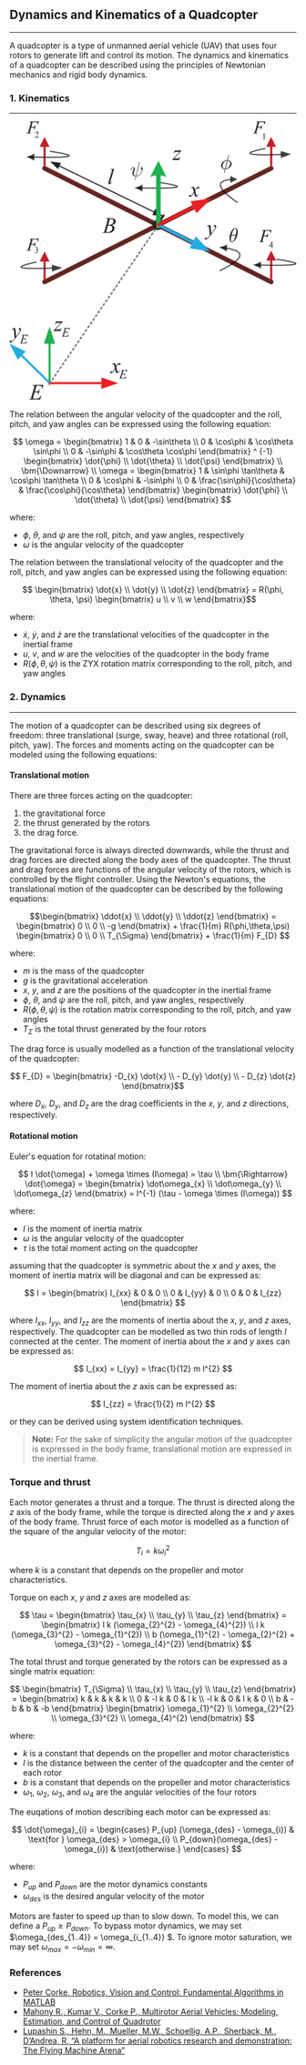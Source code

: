 ## Dynamics and Kinematics of a Quadcopter

---

A quadcopter is a type of unmanned aerial vehicle (UAV) that uses four rotors to generate lift and control its motion. The dynamics and kinematics of a quadcopter can be described using the principles of Newtonian mechanics and rigid body dynamics.

### 1. Kinematics

---

![QuadCopter Principal Axes in + Configuration](Images\QuadFrames.jpeg)

The relation between the angular velocity of the quadcopter and the roll, pitch, and yaw angles can be expressed using the following equation:

$$ \omega = \begin{bmatrix} 1 & 0 & -\sin\theta \\ 0 & \cos\phi & \cos\theta \sin\phi \\ 0 & -\sin\phi & \cos\theta \cos\phi \end{bmatrix} ^ {-1} \begin{bmatrix} \dot{\phi} \\  \dot{\theta} \\ \dot{\psi} \end{bmatrix} \\ \bm{\Downarrow} \\ \omega = \begin{bmatrix} 1 & \sin\phi \tan\theta & \cos\phi \tan\theta \\ 0 & \cos\phi & -\sin\phi \\ 0 & \frac{\sin\phi}{\cos\theta} & \frac{\cos\phi}{\cos\theta} \end{bmatrix} \begin{bmatrix} \dot{\phi} \\ \dot{\theta} \\ \dot{\psi} \end{bmatrix} $$

where:

- $\phi$, $\theta$, and $\psi$ are the roll, pitch, and yaw angles, respectively
- $\omega$ is the angular velocity of the quadcopter

The relation between the translational velocity of the quadcopter and the roll, pitch, and yaw angles can be expressed using the following equation:

$$ \begin{bmatrix} \dot{x} \\ \dot{y} \\ \dot{z} \end{bmatrix} = R(\phi, \theta, \psi) \begin{bmatrix} u \\ v \\ w \end{bmatrix}$$

where:

- $\dot{x}$, $\dot{y}$, and $\dot{z}$ are the translational velocities of the quadcopter in the inertial frame
- $u$, $v$, and $w$ are the velocities of the quadcopter in the body frame
- $R(\phi, \theta, \psi)$ is the ZYX rotation matrix corresponding to the roll, pitch, and yaw angles

### 2. Dynamics

---

The motion of a quadcopter can be described using six degrees of freedom: three translational (surge, sway, heave) and three rotational (roll, pitch, yaw). The forces and moments acting on the quadcopter can be modeled using the following equations:

#### Translational motion

There are three forces acting on the quadcopter:

1. the gravitational force
2. the thrust generated by the rotors
3. the drag force.

The gravitational force is always directed downwards, while the thrust and drag forces are directed along the body axes of the quadcopter. The thrust and drag forces are functions of the angular velocity of the rotors, which is controlled by the flight controller. Using the Newton's equations, the translational motion of the quadcopter can be described by the following equations:

$$\begin{bmatrix} \ddot{x} \\ \ddot{y} \\ \ddot{z} \end{bmatrix} = \begin{bmatrix} 0 \\ 0 \\ -g \end{bmatrix} + \frac{1}{m} R(\phi,\theta,\psi) \begin{bmatrix} 0 \\ 0 \\ T_{\Sigma} \end{bmatrix} + \frac{1}{m} F_{D} $$

where:

- $m$ is the mass of the quadcopter
- $g$ is the gravitational acceleration
- $x$, $y$, and $z$ are the positions of the quadcopter in the inertial frame
- $\phi$, $\theta$, and $\psi$ are the roll, pitch, and yaw angles, respectively
- $R(\phi,\theta,\psi)$ is the rotation matrix corresponding to the roll, pitch, and yaw angles
- $T_{\Sigma}$ is the total thrust generated by the four rotors

The drag force is usually modelled as a function of the translational velocity of the quadcopter:

$$ F_{D} = \begin{bmatrix} -D_{x} \dot{x}  \\ - D_{y} \dot{y} \\ - D_{z} \dot{z} \end{bmatrix}$$

where $D_{x}$, $D_{y}$, and $D_{z}$ are the drag coefficients in the $x$, $y$, and $z$ directions, respectively.

#### Rotational motion

Euler's equation for rotatinal motion:

$$ I \dot{\omega} + \omega \times (I\omega) = \tau \\
\bm{\Rightarrow} \dot{\omega} = \begin{bmatrix} \dot\omega_{x}  \\ \dot\omega_{y} \\ \dot\omega_{z} \end{bmatrix} = I^{-1} (\tau - \omega \times (I\omega)) $$

where:

- $I$ is the moment of inertia matrix
- $\omega$ is the angular velocity of the quadcopter
- $\tau$ is the total moment acting on the quadcopter

assuming that the quadcopter is symmetric about the $x$ and $y$ axes, the moment of inertia matrix will be diagonal and can be expressed as:

$$ I = \begin{bmatrix} I_{xx} & 0 & 0 \\ 0 & I_{yy} & 0 \\ 0 & 0 & I_{zz} \end{bmatrix} $$

where $I_{xx}$, $I_{yy}$, and $I_{zz}$ are the moments of inertia about the $x$, $y$, and $z$ axes, respectively. The quadcopter can be modelled as two thin rods of length $l$ connected at the center. The moment of inertia about the $x$ and $y$ axes can be expressed as:

$$ I_{xx} = I_{yy} = \frac{1}{12} m l^{2} $$

The moment of inertia about the $z$ axis can be expressed as:

$$ I_{zz} = \frac{1}{2} m l^{2} $$

or they can be derived using system identification techniques.

> **Note:** For the sake of simplicity the angular motion of the quadcopter is expressed in the body frame, translational motion are expressed in the inertial frame.

### Torque and thrust

Each motor generates a thrust and a torque. The thrust is directed along the $z$ axis of the body frame, while the torque is directed along the $x$ and $y$ axes of the body frame. Thrust force of each motor is modelled as a function of the square of the angular velocity of the motor:

$$ T_{i} = k \omega_{i}^{2} $$

where $k$ is a constant that depends on the propeller and motor characteristics.

Torque on each $x$, $y$ and $z$ axes are modelled as:

$$ \tau = \begin{bmatrix} \tau_{x}  \\ \tau_{y} \\ \tau_{z} \end{bmatrix} = \begin{bmatrix} l k (\omega_{2}^{2} - \omega_{4}^{2})  \\ l k (\omega_{3}^{2} - \omega_{1}^{2}) \\ b (\omega_{1}^{2} - \omega_{2}^{2} + \omega_{3}^{2} - \omega_{4}^{2}) \end{bmatrix} $$

The total thrust and torque generated by the rotors can be expressed as a single matrix equation:

$$ \begin{bmatrix} T_{\Sigma} \\ \tau_{x} \\ \tau_{y} \\ \tau_{z} \end{bmatrix} = \begin{bmatrix} k & k & k & k \\ 0 & -l k & 0 & l k \\ -l k & 0 & l k & 0 \\ b & -b & b & -b \end{bmatrix} \begin{bmatrix} \omega_{1}^{2} \\ \omega_{2}^{2} \\ \omega_{3}^{2} \\ \omega_{4}^{2} \end{bmatrix} $$

where:

- $k$ is a constant that depends on the propeller and motor characteristics
- $l$ is the distance between the center of the quadcopter and the center of each rotor
- $b$ is a constant that depends on the propeller and motor characteristics
- $\omega_{1}$, $\omega_{2}$, $\omega_{3}$, and $\omega_{4}$ are the angular velocities of the four rotors

The euqations of motion describing each motor can be expressed as:

$$ \dot{\omega}_{i} = \begin{cases} P_{up} (\omega_{des} - \omega_{i}) & \text{for } \omega_{des} > \omega_{i} \\ P_{down}(\omega_{des} - \omega_{i}) & \text{otherwise.} \end{cases} $$

where:

- $P_{up}$ and $P_{down}$ are the motor dynamics constants
- $\omega_{des}$ is the desired angular velocity of the motor

Motors are faster to speed up than to slow down. To model this, we can define a $P_{up} \geq P_{down}$. To bypass motor dynamics, we may set $\omega_{des_{1..4}} = \omega_{i_{1..4}} $. To ignore motor saturation, we may set $\omega_{max} = -\omega_{min} = \infty$.

### References

- [Peter Corke, Robotics, Vision and Control: Fundamental Algorithms in MATLAB](http://www.petercorke.com/RVC/)
- [Mahony R., Kumar V., Corke P., Multirotor Aerial Vehicles: Modeling, Estimation, and Control of Quadrotor](http://ieeexplore.ieee.org/xpl/articleDetails.jsp?arnumber=6289431)
- [Lupashin S., Hehn, M., Mueller, M.W., Schoellig, A.P., Sherback, M., D’Andrea, R, “A platform for aerial robotics research and demonstration: The Flying Machine Arena”](https://www.flyingmachinearena.ethz.ch/wp-content/publications/2014/lupashin2014platform.pdf)
